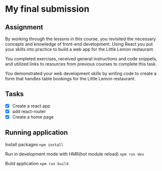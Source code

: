 # My final submission

## Assignment
By working through the lessons in this course, you revisited the necessary concepts and knowledge of front-end development. Using React you put your skills into practice to build a web app for the Little Lemon restaurant.

You completed exercises, received general instructions and code snippets, and utilized links to resources from previous courses to complete this task.

You demonstrated your web development skills by writing code to create a form that handles table bookings for the Little Lemon restaurant.

## Tasks
- [x] Create a react app
- [X] add react-router
- [x] Create a home page

## Running application

Install packages
```npm install```

Run in development mode with HMR(hot module reload)
```npm run dev```

Build application
```npm run build```